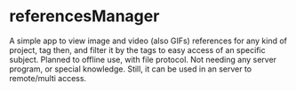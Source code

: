 # referencesManager
A simple app to view image and video (also GIFs) references for any kind of project, tag then, and filter it by the tags to easy access of an specific subject.
Planned to offline use, with file protocol. Not needing any server program, or special knowledge. Still, it can be used in an server to remote/multi access.

